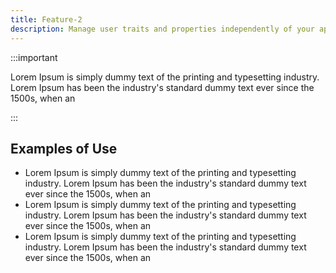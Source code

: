 ```yaml
---
title: Feature-2 
description: Manage user traits and properties independently of your application.
---
```


:::important

Lorem Ipsum is simply dummy text of the printing and typesetting industry. Lorem Ipsum has been the industry's standard dummy text ever since the 1500s, when an 

:::

## Examples of Use

- Lorem Ipsum is simply dummy text of the printing and typesetting industry. Lorem Ipsum has been the industry's standard dummy text ever since the 1500s, when an 
- Lorem Ipsum is simply dummy text of the printing and typesetting industry. Lorem Ipsum has been the industry's standard dummy text ever since the 1500s, when an 
- Lorem Ipsum is simply dummy text of the printing and typesetting industry. Lorem Ipsum has been the industry's standard dummy text ever since the 1500s, when an 

